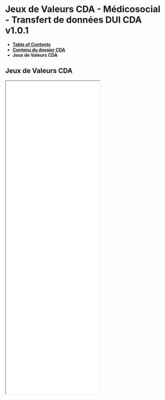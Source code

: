 # Jeux de Valeurs CDA - Médicosocial - Transfert de données DUI CDA v1.0.1

* [**Table of Contents**](toc.md)
* [**Contenu du dossier CDA**](contenu_dossier.md)
* **Jeux de Valeurs CDA**

## Jeux de Valeurs CDA

<iframe src="./cda/terminology.html" width="auto" height="1000"></iframe>

